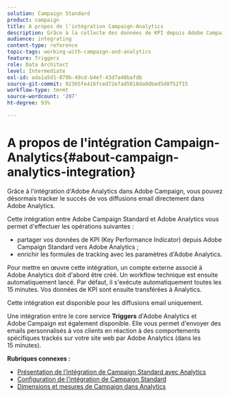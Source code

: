 ```yaml
---
solution: Campaign Standard
product: campaign
title: A propos de l'intégration Campaign-Analytics
description: Grâce à la collecte des données de KPI depuis Adobe Campaign, vous pouvez désormais partager les données sur les campagnes avec Adobe Analytics afin d'évaluer les mesures de marketing par email depuis Adobe Campaign.
audience: integrating
content-type: reference
topic-tags: working-with-campaign-and-analytics
feature: Triggers
role: Data Architect
level: Intermediate
exl-id: ada1a5d1-879b-49cd-b4ef-43d7a40bafdb
source-git-commit: 92365fe416fced72e7ad5818da0dbed5d8f52f15
workflow-type: tm+mt
source-wordcount: '207'
ht-degree: 93%

---
```


# A propos de l&#39;intégration Campaign-Analytics{#about-campaign-analytics-integration}

Grâce à l&#39;intégration d&#39;Adobe Analytics dans Adobe Campaign, vous pouvez désormais tracker le succès de vos diffusions email directement dans Adobe Analytics.

Cette intégration entre Adobe Campaign Standard et Adobe Analytics vous permet d&#39;effectuer les opérations suivantes :

* partager vos données de KPI (Key Performance Indicator) depuis Adobe Campaign Standard vers Adobe Analytics ;
* enrichir les formules de tracking avec les paramètres d&#39;Adobe Analytics.

Pour mettre en œuvre cette intégration, un compte externe associé à Adobe Analytics doit d&#39;abord être créé. Un workflow technique est ensuite automatiquement lancé. Par défaut, il s&#39;exécute automatiquement toutes les 15 minutes. Vos données de KPI sont ensuite transférées à Analytics.

Cette intégration est disponible pour les diffusions email uniquement.

Une intégration entre le core service **Triggers** d&#39;Adobe Analytics et Adobe Campaign est également disponible. Elle vous permet d&#39;envoyer des emails personnalisés à vos clients en réaction à des comportements spécifiques trackés sur votre site web par Adobe Analytics (dans les 15 minutes).

**Rubriques connexes :**

* [Présentation de l’intégration de Campaign Standard avec Analytics](https://experienceleague.adobe.com/docs/analytics/integration/adobe-campaign.html)
* [Configuration de l’intégration de Campaign Standard](https://experienceleague.adobe.com/docs/campaign-standard/using/integrating-with-adobe-cloud/working-with-campaign-and-analytics/configure-campaign-analytics-integration.html)
* [Dimensions et mesures de Campaign dans Analytics](../../integrating/using/campaign-dimensions-and-metrics-in-analytics.md)
